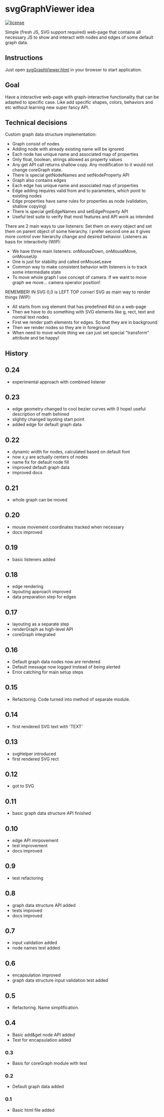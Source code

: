 # svgGraphViewer idea

[![license](https://img.shields.io/badge/license-MIT-blue.svg)](LICENSE)

Simple (fresh JS, SVG support required) web-page that contains all necessary JS to show and interact with nodes and edges of some default graph data.

## Instructions

Just open [svgGraphViewer.html](svgGraphViewer.html) in your browser to start application.

## Goal

Have a interactive web-page with graph-interactive functionality that can be adapted to specific case. Like add specific shapes, colors, behaviors and etc without learning new super fancy API.

## Technical decisions

Custom graph data structure implementation:

 * Graph consist of nodes
 * Adding node with already existing name will be ignored
 * Each node has unique name and associated map of properties
 * Only float, boolean, strings allowed as property values
 * Any get API call returns shallow copy. Any modification to it would not change coreGraph state.
 * There is special getNodeNames and setNodeProperty API
 * Graph also contains edges
 * Each edge has unique name and associated map of properties
 * Edge adding requires valid from and to parameters, which point to existing nodes
 * Edge properties have same rules for properties as node (validation, shallow copying)
 * There is special getEdgeNames and setEdgeProperty API
 * Useful test suite to verify that most features and API work as intended

There are 2 main ways to use listeners: Set them on every object and set them on parent object of some hierarchy. I prefer second one as it gives more control over hierarchy change and desired behavior. Listeners as basis for interactivity (WIP):
* We have three main listeners: onMouseDown, onMouseMove, onMouseUp
* One is just for stability and called onMouseLeave
* Common way to make consistent behavior with listeners is to track some intermediate state
* To move whole graph I use concept of camera. If we want to move graph we move... camera operator position!

REMEMBER! IN SVG 0,0 is LEFT TOP corner! SVG as main way to render things (WIP):
* All starts from svg element that has predefined #id on a web-page
* Then we have to do something with SVG elements like g, rect, text and normal text nodes
* First we render path elements for edges. So that they are in background
* Then we render nodes so they are in foreground
* When need to move whole thing we can just set special "transform" attribute and be happy!

## History

## 0.24
- experimental approach with combined listener

## 0.23
- edge geometry changed to cool bezier curves with (I hope) useful description of math behined
- slightly changed layoting start point
- added edge for default graph data

## 0.22
- dynamic width for nodes, calculated based on default font
- now x,y are actually centers of nodes
- name fix for default node fill
- improved default graph data
- improved docs

## 0.21
- whole graph can be moved

## 0.20
- mouse movement coordinates tracked when necessary
- docs improved

## 0.19
- basic listeners added

## 0.18
- edge rendering
- layouting approach improved
- data preparation step for edges

## 0.17
- layouting as a separate step
- renderGraph as high-level API
- coreGraph integrated

## 0.16
- Default graph data nodes now are rendered
- Default message now logged instead of being alerted
- Error catching for main setup steps

## 0.15
- Refactoring. Code turned into method of separate module.

## 0.14
- first rendered SVG text with 'TEXT'

## 0.13
- svgHelper introduced
- first rendered SVG rect

## 0.12
- got to SVG

## 0.11
- basic graph data structure API finished

## 0.10
- edge API imrpovement
- test improvement
- docs improved

## 0.9
- test refactoring

## 0.8
- graph data structure API added
- tests improved
- docs improved

## 0.7
- input validation added
- node names test added

## 0.6
- encapsulation improved
- graph data structure input validation test added

## 0.5
- Refactoring. Name simplification.

## 0.4
- Basic add&get node API added
- Test for encapsulation added

### 0.3
- Basis for coreGraph module with test

### 0.2
- Default graph data added

### 0.1
- Basic html file added